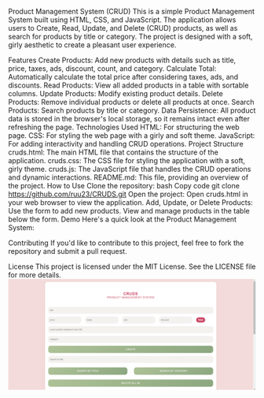 Product Management System (CRUD)
This is a simple Product Management System built using HTML, CSS, and JavaScript. The application allows users to Create, Read, Update, and Delete (CRUD) products, as well as search for products by title or category. The project is designed with a soft, girly aesthetic to create a pleasant user experience.

Features
Create Products: Add new products with details such as title, price, taxes, ads, discount, count, and category.
Calculate Total: Automatically calculate the total price after considering taxes, ads, and discounts.
Read Products: View all added products in a table with sortable columns.
Update Products: Modify existing product details.
Delete Products: Remove individual products or delete all products at once.
Search Products: Search products by title or category.
Data Persistence: All product data is stored in the browser's local storage, so it remains intact even after refreshing the page.
Technologies Used
HTML: For structuring the web page.
CSS: For styling the web page with a girly and soft theme.
JavaScript: For adding interactivity and handling CRUD operations.
Project Structure
cruds.html: The main HTML file that contains the structure of the application.
cruds.css: The CSS file for styling the application with a soft, girly theme.
cruds.js: The JavaScript file that handles the CRUD operations and dynamic interactions.
README.md: This file, providing an overview of the project.
How to Use
Clone the repository:
bash
Copy code
git clone https://github.com/ruu23/CRUDS.git
Open the project:
Open cruds.html in your web browser to view the application.
Add, Update, or Delete Products:
Use the form to add new products.
View and manage products in the table below the form.
Demo
Here's a quick look at the Product Management System:


Contributing
If you'd like to contribute to this project, feel free to fork the repository and submit a pull request.

License
This project is licensed under the MIT License. See the LICENSE file for more details.
![Description of the Image](cruds1.png)
